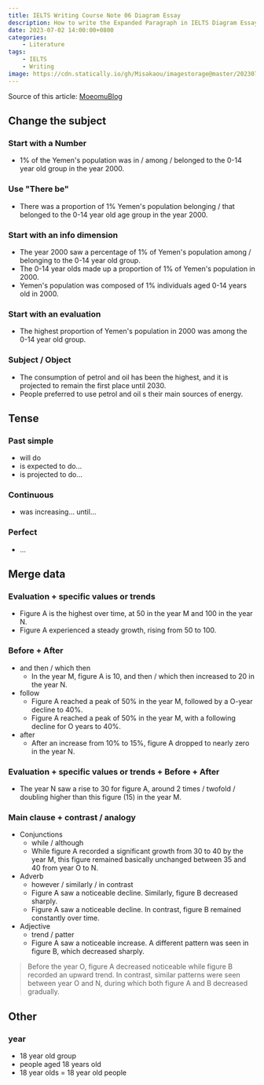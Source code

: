 ```yaml
---
title: IELTS Writing Course Note 06 Diagram Essay
description: How to write the Expanded Paragraph in IELTS Diagram Essay
date: 2023-07-02 14:00:00+0800
categories:
    - Literature
tags:
    - IELTS
    - Writing
image: https://cdn.statically.io/gh/Misakaou/imagestorage@master/20230702/IELTS-Writing-Course-Note-06-Diagram-Essay.6t45w80e8veo.webp
---
```


Source of this article: [MoeomuBlog](/posts/ielts-writing-course-note-06-diagram-essay/)

## Change the subject

### Start with a Number

- 1% of the Yemen's population was in / among / belonged to the 0-14 year old group in the year 2000.

### Use "There be"

- There was a proportion of 1% Yemen's population belonging / that belonged to the 0-14 year old age group in the year 2000.

### Start with an info dimension

- The year 2000 saw a percentage of 1% of Yemen's population among / belonging to the 0-14 year old group.
- The 0-14 year olds made up a proportion of 1% of Yemen's population in 2000.
- Yemen's population was composed of 1% individuals aged 0-14 years old in 2000.

### Start with an evaluation

- The highest proportion of Yemen's population in 2000 was among the 0-14 year old group.

### Subject / Object

- The consumption of petrol and oil has been the highest, and it is projected to remain the first place until 2030.
- People preferred to use petrol and oil s their main sources of energy.

## Tense

### Past simple

- will do
- is expected to do...
- is projected to do...

### Continuous

- was increasing... until...

### Perfect

- ...

## Merge data

### Evaluation + specific values or trends

- Figure A is the highest over time, at 50 in the year M and 100 in the year N.
- Figure A experienced a steady growth, rising from 50 to 100.

### Before + After

- and then / which then
  - In the year M, figure A is 10, and then / which then increased to 20 in the year N.
- follow
  - Figure A reached a peak of 50% in the year M, followed by a O-year decline to 40%.
  - Figure A reached a peak of 50% in the year M, with a following decline for O years to 40%.
- after
  - After an increase from 10% to 15%, figure A dropped to nearly zero in the year N.

### Evaluation + specific values or trends + Before + After

- The year N saw a rise to 30 for figure A, around 2 times / twofold / doubling higher than this figure (15) in the year M.

### Main clause + contrast / analogy

- Conjunctions
  - while / although
  - While figure A recorded a significant growth  from 30 to 40 by the year M, this figure remained basically unchanged between 35 and 40 from year O to N.
- Adverb
  - however / similarly / in contrast
  - Figure A saw a noticeable decline. Similarly, figure B decreased sharply.
  - Figure A saw a noticeable decline. In contrast, figure B remained constantly over time.
- Adjective
  - trend / patter
  - Figure A saw a noticeable increase. A different pattern was seen in figure B, which decreased sharply.

> Before the year O, figure A decreased noticeable while figure B recorded an upward trend. In contrast, similar patterns were seen between year O and N, during which both figure A and B decreased gradually.

## Other

### year

- 18 year old group
- people aged 18 years old
- 18 year olds = 18 year old people
